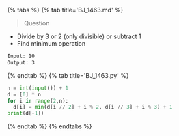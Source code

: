 {% tabs %}
{% tab title='BJ_1463.md' %}

> Question

* Divide by 3 or 2 (only divisible) or subtract 1
* Find minimum operation

```txt
Input: 10
Output: 3
```

{% endtab %}
{% tab title='BJ_1463.py' %}

```py
n = int(input()) + 1
d = [0] * n
for i in range(2,n):
  d[i] = min(d[i // 2] + i % 2, d[i // 3] + i % 3) + 1
print(d[-1])
```

{% endtab %}
{% endtabs %}
